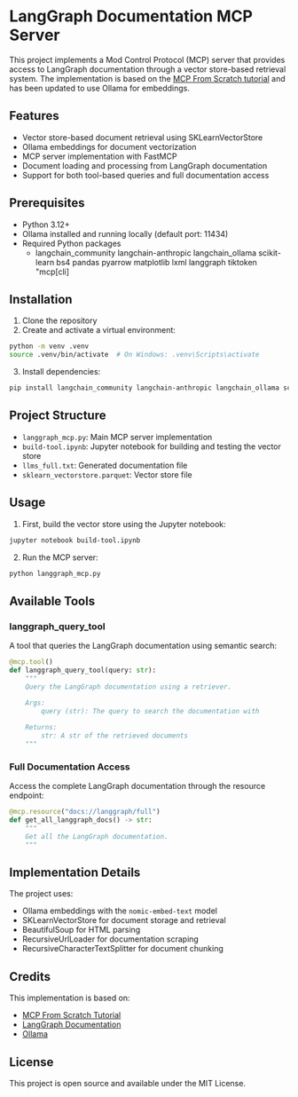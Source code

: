 # LangGraph Documentation MCP Server

This project implements a Mod Control Protocol (MCP) server that provides access to LangGraph documentation through a vector store-based retrieval system. The implementation is based on the [MCP From Scratch tutorial](https://mirror-feeling-d80.notion.site/MCP-From-Scratch-1b9808527b178040b5baf83a991ed3b2?pvs=4) and has been updated to use Ollama for embeddings.

## Features

- Vector store-based document retrieval using SKLearnVectorStore
- Ollama embeddings for document vectorization
- MCP server implementation with FastMCP
- Document loading and processing from LangGraph documentation
- Support for both tool-based queries and full documentation access

## Prerequisites

- Python 3.12+
- Ollama installed and running locally (default port: 11434)
- Required Python packages 
    - langchain_community langchain-anthropic langchain_ollama scikit-learn bs4 pandas pyarrow matplotlib lxml langgraph tiktoken "mcp[cli]

## Installation

1. Clone the repository
2. Create and activate a virtual environment:
```bash
python -m venv .venv
source .venv/bin/activate  # On Windows: .venv\Scripts\activate
```

3. Install dependencies:
```bash
pip install langchain_community langchain-anthropic langchain_ollama scikit-learn bs4 pandas pyarrow matplotlib lxml langgraph tiktoken "mcp[cli]"
```

## Project Structure

- `langgraph_mcp.py`: Main MCP server implementation
- `build-tool.ipynb`: Jupyter notebook for building and testing the vector store
- `llms_full.txt`: Generated documentation file
- `sklearn_vectorstore.parquet`: Vector store file

## Usage

1. First, build the vector store using the Jupyter notebook:
```bash
jupyter notebook build-tool.ipynb
```

2. Run the MCP server:
```bash
python langgraph_mcp.py
```

## Available Tools

### langgraph_query_tool
A tool that queries the LangGraph documentation using semantic search:
```python
@mcp.tool()
def langgraph_query_tool(query: str):
    """
    Query the LangGraph documentation using a retriever.
    
    Args:
        query (str): The query to search the documentation with

    Returns:
        str: A str of the retrieved documents
    """
```

### Full Documentation Access
Access the complete LangGraph documentation through the resource endpoint:
```python
@mcp.resource("docs://langgraph/full")
def get_all_langgraph_docs() -> str:
    """
    Get all the LangGraph documentation.
    """
```

## Implementation Details

The project uses:
- Ollama embeddings with the `nomic-embed-text` model
- SKLearnVectorStore for document storage and retrieval
- BeautifulSoup for HTML parsing
- RecursiveUrlLoader for documentation scraping
- RecursiveCharacterTextSplitter for document chunking

## Credits

This implementation is based on:
- [MCP From Scratch Tutorial](https://mirror-feeling-d80.notion.site/MCP-From-Scratch-1b9808527b178040b5baf83a991ed3b2?pvs=4)
- [LangGraph Documentation](https://langchain-ai.github.io/langgraph/)
- [Ollama](https://ollama.ai/)

## License

This project is open source and available under the MIT License. 